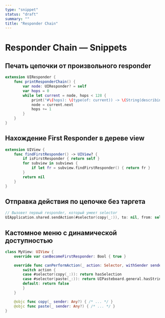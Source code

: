 ```yaml
---
type: "snippet"
status: "draft"
summary: ""
title: "Responder Chain"
---
```


# Responder Chain — Snippets

## Печать цепочки от произвольного responder
```swift
extension UIResponder {
    func printResponderChain() {
        var node: UIResponder? = self
        var hops = 0
        while let current = node, hops < 128 {
            print("#\(hops): \(type(of: current)) -> \(String(describing: current.next)))")
            node = current.next
            hops += 1
        }
    }
}
```

## Нахождение First Responder в дереве view
```swift
extension UIView {
    func findFirstResponder() -> UIView? {
        if isFirstResponder { return self }
        for subview in subviews {
            if let fr = subview.findFirstResponder() { return fr }
        }
        return nil
    }
}
```

## Отправка действия по цепочке без таргета
```swift
// Вызовет первый responder, который умеет selector
UIApplication.shared.sendAction(#selector(copy(_:)), to: nil, from: self, for: nil)
```

## Кастомное меню с динамической доступностью
```swift
class MyView: UIView {
    override var canBecomeFirstResponder: Bool { true }

    override func canPerformAction(_ action: Selector, withSender sender: Any?) -> Bool {
        switch action {
        case #selector(copy(_:)): return hasSelection
        case #selector(paste(_:)): return UIPasteboard.general.hasStrings
        default: return false
        }
    }

    @objc func copy(_ sender: Any?) { /* ... */ }
    @objc func paste(_ sender: Any?) { /* ... */ }
}
```



